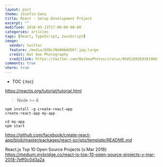 ```yaml
---
layout: post
theme: Josefin-Sans
title: React - Setup Development Project
excerpt: ""
modified: 2018-03-13T17:00:00-00:00
categories: articles
tags: [React, TypeScript, JavaScript]
image:
  vendor: twitter
  feature: /media/DXDn7NoW0AAH5K7.jpg:large
  credit: Nat Geo Photography‏
  creditlink: https://twitter.com/NatGeoPhotos/status/968528926938140673
comments: true
share: true
---
```


* TOC
{:toc}

https://reactjs.org/tutorial/tutorial.html

> Node >= 6

```
npm install -g create-react-app
create-react-app my-app

cd my-app
npm start
```

https://github.com/facebook/create-react-app/blob/master/packages/react-scripts/template/README.md

React.js Top 10 Open Source Projects (v.Mar 2018)
https://medium.mybridge.co/react-js-top-10-open-source-projects-v-mar-2018-7eff0c0d3a2a
